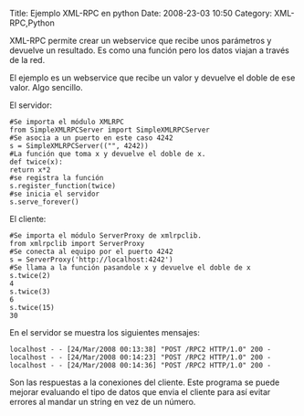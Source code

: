 Title: Ejemplo XML-RPC en python
Date: 2008-23-03 10:50
Category: XML-RPC,Python

XML-RPC permite crear un webservice que recibe unos parámetros 
y devuelve un resultado. Es como una función pero los datos 
viajan a través de la red.

El ejemplo es un webservice que recibe un valor y devuelve el doble 
de ese valor. Algo sencillo.

El servidor:

```
#Se importa el módulo XMLRPC
from SimpleXMLRPCServer import SimpleXMLRPCServer
#Se asocia a un puerto en este caso 4242
s = SimpleXMLRPCServer(("", 4242))
#La función que toma x y devuelve el doble de x.
def twice(x):
return x*2
#se registra la función
s.register_function(twice)
#se inicia el servidor
s.serve_forever()
```

El cliente:
```
#Se importa el módulo ServerProxy de xmlrpclib.
from xmlrpclib import ServerProxy
#Se conecta al equipo por el puerto 4242
s = ServerProxy('http://localhost:4242')
#Se llama a la función pasandole x y devuelve el doble de x
s.twice(2)
4
s.twice(3)
6
s.twice(15)
30
```


En el servidor se muestra los siguientes mensajes:
```
localhost - - [24/Mar/2008 00:13:38] "POST /RPC2 HTTP/1.0" 200 -
localhost - - [24/Mar/2008 00:14:23] "POST /RPC2 HTTP/1.0" 200 -
localhost - - [24/Mar/2008 00:14:36] "POST /RPC2 HTTP/1.0" 200 -
```

Son las respuestas a la conexiones del cliente.
Este programa se puede mejorar evaluando el tipo de datos que envia el 
cliente para así evitar errores al mandar un string en vez de un número.
